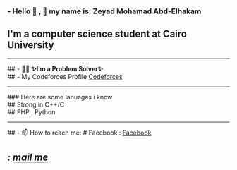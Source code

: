 ### - Hello 👋 , 🙂 my name is: Zeyad Mohamad Abd-Elhakam 
## I'm a computer science student at Cairo University 
<hr>
## - 🔭🌱 <b > ✨I’m a Problem Solver✨ </b> <br>
## - My Codeforces Profile <a href="https://codeforces.com/profile/ziadesaa102" title="اضغط علي الرابط" ><u> Codeforces </u></a>
<hr>
### Here are some lanuages i know <br>
## Strong in C++/C <br>
##  PHP , Python
<hr>
## - 📫 How to reach me:
#  Facebook  : <a href="[https://codeforces.com/profile/ziadesaa102](https://www.facebook.com/profile.php?id=100089448282759&locale=ar_AR)"title="اضغط علي الرابط" > 
  <u> Facebook </u>   </a>

## <i Email > : <a href="ziadesaa102@gmail.com" title="راسلني" > mail me</a> 
<!--
**Ziad624/Ziad624** is a ✨ _special_ ✨ repository because its `README.md` (this file) appears on your GitHub profile.

Here are some ideas to get you started:

- 🔭 I’m currently working on ...
- 🌱 I’m currently learning ...
- 👯 I’m looking to collaborate on ...
- 🤔 I’m looking for help with ...
- 💬 Ask me about ...
- 📫 How to reach me: ...
- 😄 Pronouns: ...
- ⚡ Fun fact: ...
-->
